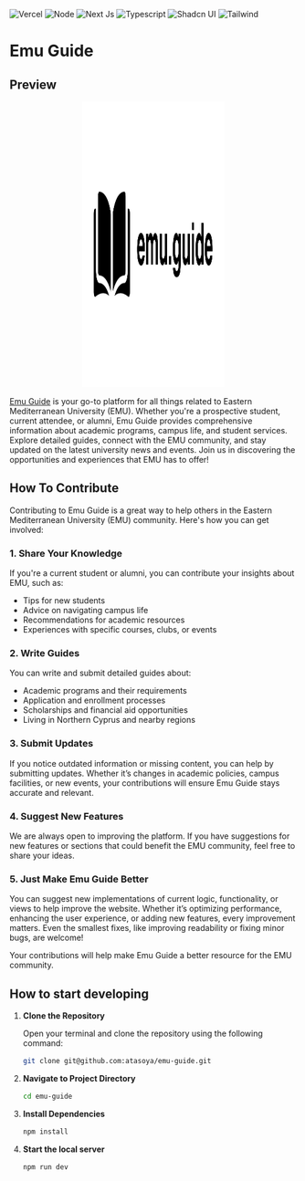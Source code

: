 ![Vercel](https://img.shields.io/badge/Vercel-000000?style=for-the-badge&logo=vercel&logoColor=white)
![Node](https://img.shields.io/badge/Node%20js-339933?style=for-the-badge&logo=nodedotjs&logoColor=white)
![Next Js](https://img.shields.io/badge/next%20js-000000?style=for-the-badge&logo=nextdotjs&logoColor=white)
![Typescript](https://img.shields.io/badge/TypeScript-007ACC?style=for-the-badge&logo=typescript&logoColor=white)
![Shadcn UI](https://img.shields.io/badge/shadcn%2Fui-000000?style=for-the-badge&logo=shadcnui&logoColor=white)
![Tailwind](https://img.shields.io/badge/Tailwind_CSS-38B2AC?style=for-the-badge&logo=tailwind-css&logoColor=white)

# Emu Guide

## Preview

<p align="center">
    <img src="https://github.com/atasoya/emu-guide/blob/main/src/app/opengraph-image.png" alt="Banner" width="250" height="500" />
</p>

[Emu Guide](https://www.emu.guide/) is your go-to platform for all things related to Eastern Mediterranean University (EMU). Whether you're a prospective student, current attendee, or alumni, Emu Guide provides comprehensive information about academic programs, campus life, and student services. Explore detailed guides, connect with the EMU community, and stay updated on the latest university news and events. Join us in discovering the opportunities and experiences that EMU has to offer!

## How To Contribute

Contributing to Emu Guide is a great way to help others in the Eastern Mediterranean University (EMU) community. Here's how you can get involved:

### 1. **Share Your Knowledge**

If you're a current student or alumni, you can contribute your insights about EMU, such as:

- Tips for new students
- Advice on navigating campus life
- Recommendations for academic resources
- Experiences with specific courses, clubs, or events

### 2. **Write Guides**

You can write and submit detailed guides about:

- Academic programs and their requirements
- Application and enrollment processes
- Scholarships and financial aid opportunities
- Living in Northern Cyprus and nearby regions

### 3. **Submit Updates**

If you notice outdated information or missing content, you can help by submitting updates. Whether it’s changes in academic policies, campus facilities, or new events, your contributions will ensure Emu Guide stays accurate and relevant.

### 4. **Suggest New Features**

We are always open to improving the platform. If you have suggestions for new features or sections that could benefit the EMU community, feel free to share your ideas.

### 5. **Just Make Emu Guide Better**

You can suggest new implementations of current logic, functionality, or views to help improve the website. Whether it’s optimizing performance, enhancing the user experience, or adding new features, every improvement matters. Even the smallest fixes, like improving readability or fixing minor bugs, are welcome!

Your contributions will help make Emu Guide a better resource for the EMU community.

## How to start developing

1. **Clone the Repository**

   Open your terminal and clone the repository using the following command:

   ```bash
   git clone git@github.com:atasoya/emu-guide.git
   ```

2. **Navigate to Project Directory**
   ```bash
   cd emu-guide
   ```
3. **Install Dependencies**
   ```bash
   npm install
   ```
4. **Start the local server**
   ```bash
   npm run dev
   ```
